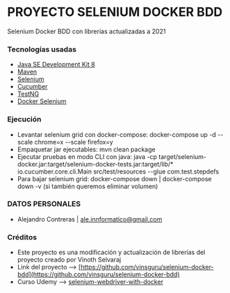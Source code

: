 # PROYECTO SELENIUM DOCKER BDD #

Selenium Docker BDD con librerías actualizadas a 2021

### Tecnologías usadas ###

* [Java SE Development Kit 8](https://www.oracle.com/cl/java/technologies/javase/javase-jdk8-downloads.html)
* [Maven](https://maven.apache.org/)
* [Selenium](https://www.selenium.dev/)
* [Cucumber](https://cucumber.io/)
* [TestNG](https://testng.org/doc/)
* [Docker Selenium](https://github.com/SeleniumHQ/docker-selenium)

### Ejecución ###
* Levantar selenium grid con docker-compose: docker-compose up -d --scale chrome=x --scale firefox=y
* Empaquetar jar ejecutables: mvn clean package
* Ejecutar pruebas en modo CLI con java: java -cp target/selenium-docker.jar:target/selenium-docker-tests.jar:target/lib/* io.cucumber.core.cli.Main src/test/resources --glue com.test.stepdefs
* Para bajar selenium grid: docker-compose down | docker-compose down -v (si también queremos eliminar volumen)

### DATOS PERSONALES ###

* Alejandro Contreras | ale.innformatico@gmail.com

### Créditos ###

* Este proyecto es una modificación y actualización de librerías del proyecto creado por Vinoth Selvaraj
* Link del proyecto --> [https://github.com/vinsguru/selenium-docker-bdd](https://github.com/vinsguru/selenium-docker-bdd)
* Curso Udemy --> [selenium-webdriver-with-docker](https://www.udemy.com/course/selenium-webdriver-with-docker/)
